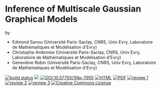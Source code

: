 
# Inference of Multiscale Gaussian Graphical Models

by 

- Edmond Sanou (Université Paris-Saclay, CNRS, Univ Evry, Laboratoire de Mathématiques et Modélisation d'Evry)
- Christophe Ambroise (Université Paris-Saclay, CNRS, Univ Evry, Laboratoire de Mathématiques et Modélisation d'Evry)
- Geneviève Robin (Université Paris-Saclay, CNRS, Univ Evry, Laboratoire de Mathématiques et Modélisation d'Evry)

[![build status](https://github.com/computorg/published-202306-sanou-multiscale_glasso/workflows/build/badge.svg)](https://github.com/computorg/published-202306-sanou-multiscale_glasso/)
[![](https://img.shields.io/github/last-commit/computorg/published-202306-sanou-multiscale_glasso.svg)](https://github.com/computorg/published-202306-sanou-multiscale_glasso/commits/main)
[![DOI:10.57750/1f4p-7955](https://img.shields.io/badge/DOI-10.57750/1f4p-7955.svg)](https://doi.org/10.57750/1f4p-7955)
[![HTML](https://img.shields.io/badge/article-HTML-034E79)](https://computo.sfds.asso.fr/published-202306-sanou-multiscale_glasso/)
[![PDF](https://img.shields.io/badge/article-PDF-034E79)](https://computo.sfds.asso.fr/published-202306-sanou-multiscale_glasso/published-202306-sanou-multiscale_glasso.pdf)
[![review 1](https://img.shields.io/badge/review-report%201-blue)](https://github.com/computorg/published-202306-sanou-multiscale_glasso/issues/3)
[![review 2](https://img.shields.io/badge/review-report%202-blue)](https://github.com/computorg/published-202306-sanou-multiscale_glasso/issues/4)
[![review 3](https://img.shields.io/badge/review-report%202-blue)](https://github.com/computorg/published-202306-sanou-multiscale_glasso/issues/5)
[![Creative Commons License](https://i.creativecommons.org/l/by/4.0/80x15.png)](http://creativecommons.org/licenses/by/4.0/)